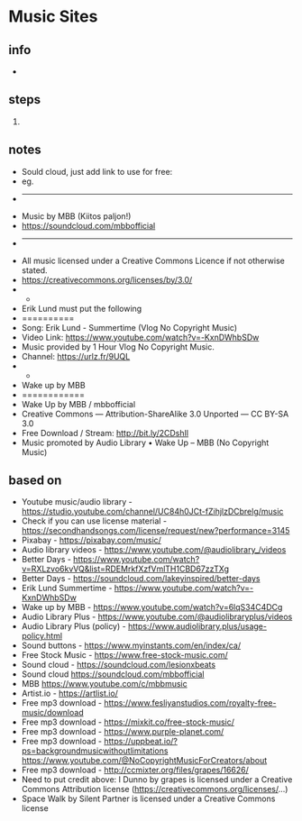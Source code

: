 # Music Sites  

## info  
* 

## steps  
1. 

## notes  
*  Sould cloud, just add link to use for free:
*  eg.
*  ---
*  Music by MBB (Kiitos paljon!)
*  https://soundcloud.com/mbbofficial
*  ---
*  All music licensed under a Creative Commons Licence if not otherwise stated.
*  https://creativecommons.org/licenses/by/3.0/
*  -
*  Erik Lund must put the following
*  ==========
*  Song: Erik Lund - Summertime (Vlog No Copyright Music)
*  Video Link: https://www.youtube.com/watch?v=-KxnDWhbSDw  
*  Music provided by 1 Hour Vlog No Copyright Music.
*  Channel: https://urlz.fr/9UQL
* -
*  Wake up by MBB
*  ============
*  Wake Up by MBB   / mbbofficial  
*  Creative Commons — Attribution-ShareAlike 3.0 Unported  — CC BY-SA 3.0 
*  Free Download / Stream: http://bit.ly/2CDshIl
*  Music promoted by Audio Library    • Wake Up – MBB (No Copyright Music)  


## based on  
*  Youtube music/audio library - https://studio.youtube.com/channel/UC84h0JCt-fZihjlzDCbrelg/music
*  Check if you can use license material - https://secondhandsongs.com/license/request/new?performance=3145 
*  Pixabay - https://pixabay.com/music/ 
*  Audio library videos - https://www.youtube.com/@audiolibrary_/videos 
*  Better Days - https://www.youtube.com/watch?v=RXLzvo6kvVQ&list=RDEMrkfXzfVmlTH1CBD67zzTXg 
*  Better Days - https://soundcloud.com/lakeyinspired/better-days 
*  Erik Lund Summertime - https://www.youtube.com/watch?v=-KxnDWhbSDw  
*  Wake up by MBB - https://www.youtube.com/watch?v=6lqS34C4DCg 
*  Audio Library Plus - https://www.youtube.com/@audiolibraryplus/videos 
*  Audio Library Plus (policy) - https://www.audiolibrary.plus/usage-policy.html 
*  Sound buttons - https://www.myinstants.com/en/index/ca/ 
*  Free Stock Music - https://www.free-stock-music.com/ 
*  Sound cloud - https://soundcloud.com/lesionxbeats 
*  Sound cloud https://soundcloud.com/mbbofficial 
*  MBB https://www.youtube.com/c/mbbmusic 
*  Artist.io - https://artlist.io/ 
*  Free mp3 download - https://www.fesliyanstudios.com/royalty-free-music/download 
*  Free mp3 download - https://mixkit.co/free-stock-music/ 
*  Free mp3 download - https://www.purple-planet.com/ 
*  Free mp3 download - https://uppbeat.io/?ps=backgroundmusicwithoutlimitations https://www.youtube.com/@NoCopyrightMusicForCreators/about 
*  Free mp3 download - http://ccmixter.org/files/grapes/16626/ 
*  Need to put credit above:  I Dunno by grapes is licensed under a Creative Commons Attribution license (https://creativecommons.org/licenses/...)
*  Space Walk by Silent Partner is licensed under a Creative Commons license 

